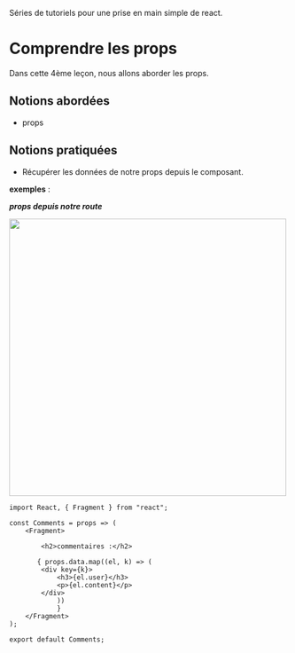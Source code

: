 Séries de tutoriels pour une prise en main simple de react.

# Comprendre les props
Dans cette 4ème leçon, nous allons aborder les props.

## Notions abordées
* props 

## Notions pratiquées
* Récupérer les données de notre props depuis le composant.

**exemples** :

***props depuis notre route***

<img src="https://i.goopics.net/QRb2N.png" width="500px" />

```
import React, { Fragment } from "react";

const Comments = props => (
	<Fragment>
	
	    <h2>commentaires :</h2>
	    
	   { props.data.map((el, k) => (
		<div key={k}>
		    <h3>{el.user}</h3>
		    <p>{el.content}</p>
		</div>
      		))
    	    }
	</Fragment>
);

export default Comments;

```

